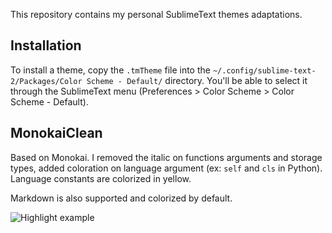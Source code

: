 This repository contains my personal SublimeText themes adaptations.

## Installation
To install a theme, copy the `.tmTheme` file into the `~/.config/sublime-text-2/Packages/Color Scheme - Default/`
directory. You'll be able to select it through the SublimeText menu (Preferences > Color Scheme > Color Scheme - Default).

## MonokaiClean
Based on Monokai. I removed the italic on functions arguments and storage types, 
added coloration on language argument (ex: `self` and `cls` in Python).
Language constants are colorized in yellow.

Markdown is also supported and colorized by default.

![Highlight example](https://dl.dropbox.com/u/6113789/Github/sublime-text-themes/Monokai-clean.png "Monokai-clean")
